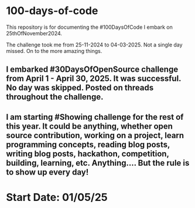# 100-days-of-code

This repository is for documenting the #100DaysOfCode I embark on 25thOfNovember2024.

The challenge took me from 25-11-2024 to 04-03-2025. Not a single day missed. On to the more amazing things.

## I embarked #30DaysOfOpenSource challenge from April 1 - April 30, 2025. It was successful. No day was skipped. Posted on threads throughout the challenge.

## I am starting #Showing challenge for the rest of this year. It could be anything, whether open source contribution, working on a project, learn programming concepts, reading blog posts, writing blog posts, hackathon, competition, building, learning, etc. Anything.... But the rule is to show up every day!

# Start Date: 01/05/25
